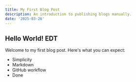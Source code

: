 ```yaml
---
title: My First Blog Post
description: An introduction to publishing blogs manually.
date: '2025-03-26'
---
```


## Hello World! EDT

Welcome to my first blog post. Here's what you can expect:

- Simplicity
- Markdown
- GitHub workflow
- Done
